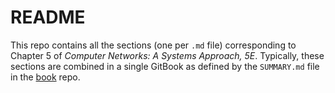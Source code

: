 # README

This repo contains all the sections (one per `.md` file) corresponding
to Chapter 5 of *Computer Networks: A Systems Approach, 5E*.
Typically, these sections are combined in a single GitBook as defined
by the `SUMMARY.md` file in
the [book](https://github.com/systemsapproach/book) repo.
